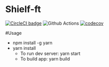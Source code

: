 # Shielf-ft
[![CircleCI badge](https://circleci.com/gh/HoangTrongMinhDuc/shield-ft/tree/master.svg?style=shield)](https://circleci.com/gh/HoangTrongMinhDuc/shield-ft/tree/master)
![Github Actions](https://github.com/HoangTrongMinhDuc/shield-ft/workflows/Node%20CI/badge.svg)
[![codecov](https://codecov.io/gh/HoangTrongMinhDuc/shield-ft/branch/master/graph/badge.svg)](https://codecov.io/gh/HoangTrongMinhDuc/shield-ft)

#Usage
- npm install -g yarn
- yarn install
	+ To run dev server: yarn start
	+ To build app: yarn build
